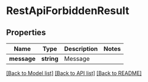 # RestApiForbiddenResult

## Properties
Name | Type | Description | Notes
------------ | ------------- | ------------- | -------------
**message** | **string** | Message | 

[[Back to Model list]](../README.md#documentation-for-models) [[Back to API list]](../README.md#documentation-for-api-endpoints) [[Back to README]](../README.md)


